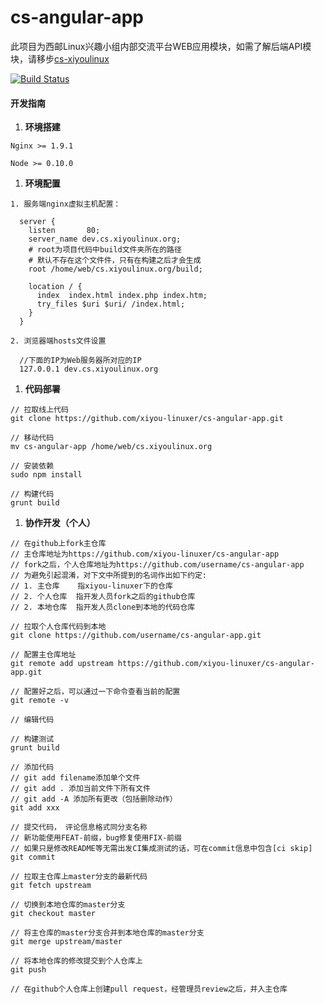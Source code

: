 # cs-angular-app

此项目为西邮Linux兴趣小组内部交流平台WEB应用模块，如需了解后端API模块，请移步[cs-xiyoulinux](https://github.com/xiyou-linuxer/cs-xiyoulinux)

[![Build Status](https://travis-ci.org/xiyou-linuxer/cs-angular-app.svg?branch=master)](https://travis-ci.org/xiyou-linuxer/cs-angular-app)

#### 开发指南

1. **环境搭建**

  ```
  Nginx >= 1.9.1

  Node >= 0.10.0
  ```

1. **环境配置**

  ```
  1. 服务端nginx虚拟主机配置：

    server {
      listen       80;
      server_name dev.cs.xiyoulinux.org;
      # root为项目代码中build文件夹所在的路径
      # 默认不存在这个文件件，只有在构建之后才会生成
      root /home/web/cs.xiyoulinux.org/build;
      
      location / {
        index  index.html index.php index.htm;
        try_files $uri $uri/ /index.html;
      }
    }

  2. 浏览器端hosts文件设置
    
    //下面的IP为Web服务器所对应的IP
    127.0.0.1 dev.cs.xiyoulinux.org
  ```

1. **代码部署**

  ```
  // 拉取线上代码
  git clone https://github.com/xiyou-linuxer/cs-angular-app.git
  
  // 移动代码
  mv cs-angular-app /home/web/cs.xiyoulinux.org
  
  // 安装依赖
  sudo npm install
  
  // 构建代码
  grunt build
  ```
  
1. **协作开发（个人）**

  ```
  // 在github上fork主仓库
  // 主仓库地址为https://github.com/xiyou-linuxer/cs-angular-app
  // fork之后，个人仓库地址为https://github.com/username/cs-angular-app
  // 为避免引起混淆，对下文中所提到的名词作出如下约定:
  // 1. 主仓库    指xiyou-linuxer下的仓库
  // 2. 个人仓库  指开发人员fork之后的github仓库
  // 2. 本地仓库  指开发人员clone到本地的代码仓库

  // 拉取个人仓库代码到本地
  git clone https://github.com/username/cs-angular-app.git  

  // 配置主仓库地址
  git remote add upstream https://github.com/xiyou-linuxer/cs-angular-app.git

  // 配置好之后，可以通过一下命令查看当前的配置
  git remote -v

  // 编辑代码

  // 构建测试
  grunt build

  // 添加代码
  // git add filename添加单个文件
  // git add . 添加当前文件下所有文件
  // git add -A 添加所有更改（包括删除动作）
  git add xxx
  
  // 提交代码， 评论信息格式同分支名称
  // 新功能使用FEAT-前缀，bug修复使用FIX-前缀
  // 如果只是修改README等无需出发CI集成测试的话，可在commit信息中包含[ci skip]
  git commit
  
  // 拉取主仓库上master分支的最新代码
  git fetch upstream
  
  // 切换到本地仓库的master分支
  git checkout master
  
  // 将主仓库的master分支合并到本地仓库的master分支
  git merge upstream/master
  
  // 将本地仓库的修改提交到个人仓库上
  git push
  
  // 在github个人仓库上创建pull request，经管理员review之后，并入主仓库
  ```
